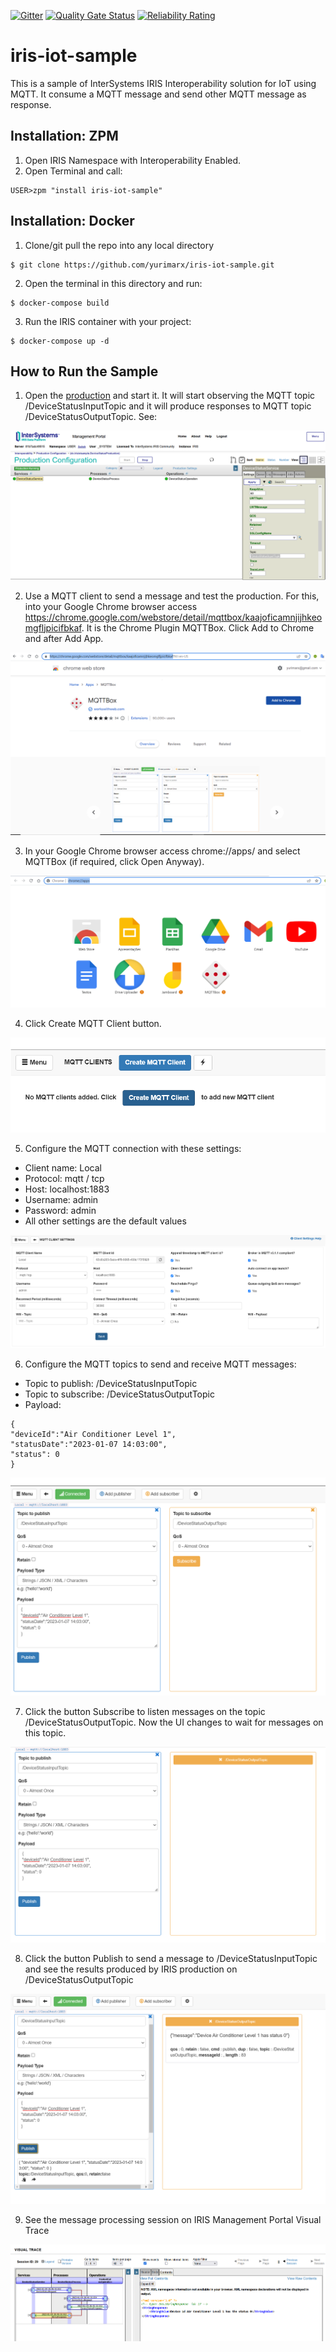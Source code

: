  [![Gitter](https://img.shields.io/badge/Available%20on-Intersystems%20Open%20Exchange-00b2a9.svg)](https://openexchange.intersystems.com/package/iris-iot-sample)
 [![Quality Gate Status](https://community.objectscriptquality.com/api/project_badges/measure?project=intersystems_iris_community%2Firis-interoperability-template&metric=alert_status)](https://community.objectscriptquality.com/dashboard?id=intersystems_iris_community%2Firis-iot-sample)
 [![Reliability Rating](https://community.objectscriptquality.com/api/project_badges/measure?project=intersystems_iris_community%2Firis-interoperability-template&metric=reliability_rating)](https://community.objectscriptquality.com/dashboard?id=intersystems_iris_community%2Firis-iot-sample)

# iris-iot-sample
This is a sample of InterSystems IRIS Interoperability solution for IoT using MQTT.
It consume a MQTT message and send other MQTT message as response.

## Installation: ZPM

1. Open IRIS Namespace with Interoperability Enabled.
2. Open Terminal and call:

```
USER>zpm "install iris-iot-sample"
```

## Installation: Docker
1. Clone/git pull the repo into any local directory

```
$ git clone https://github.com/yurimarx/iris-iot-sample.git
```

2. Open the terminal in this directory and run:

```
$ docker-compose build
```

3. Run the IRIS container with your project:

```
$ docker-compose up -d
```



## How to Run the Sample

1. Open the [production](http://localhost:52795/csp/user/EnsPortal.ProductionConfig.zen?$NAMESPACE=USER&$NAMESPACE=USER&) and start it.
It will start observing the MQTT topic /DeviceStatusInputTopic and it will produce responses to MQTT topic /DeviceStatusOutputTopic. See:

<img alt="Production" src="https://github.com/yurimarx/iris-iot-sample/blob/master/Production.png?raw=true">

2. Use a MQTT client to send a message and test the production. For this, into your Google Chrome browser access https://chrome.google.com/webstore/detail/mqttbox/kaajoficamnjijhkeomgfljpicifbkaf. It is the Chrome Plugin MQTTBox. Click Add to Chrome and after Add App.

<img alt="MQTTBox" src="https://github.com/yurimarx/iris-iot-sample/blob/master/MQTTBox.png?raw=true">

3. In your Google Chrome browser access chrome://apps/ and select MQTTBox (if required, click Open Anyway).

<img alt="Open MQTTBox" src="https://github.com/yurimarx/iris-iot-sample/blob/master/OpenMQTTBox.png?raw=true">

4. Click Create MQTT Client button.

<img alt="Click Create Client" src="https://github.com/yurimarx/iris-iot-sample/blob/master/CreateMQTTClient.png?raw=true">

5. Configure the MQTT connection with these settings:

- Client name: Local
- Protocol: mqtt / tcp
- Host: localhost:1883
- Username: admin
- Password: admin
- All other settings are the default values

<img alt="MQTTBox Settings" src="https://github.com/yurimarx/iris-iot-sample/blob/master/MQTTBoxSettings.png?raw=true">

6. Configure the MQTT topics to send and receive MQTT messages:

- Topic to publish: /DeviceStatusInputTopic
- Topic to subscribe: /DeviceStatusOutputTopic
- Payload: 

```
{
"deviceId":"Air Conditioner Level 1",
"statusDate":"2023-01-07 14:03:00",
"status": 0
}
```

<img alt="MQTTBox Topics Config" src="https://github.com/yurimarx/iris-iot-sample/blob/master/MQTTBoxTopicsConfig.png?raw=true">

7. Click the button Subscribe to listen messages on the topic /DeviceStatusOutputTopic. Now the UI changes to wait for messages on this topic.

<img alt="MQTTBox Wait messages" src="https://github.com/yurimarx/iris-iot-sample/blob/master/MQTTBoxWaitMessages.png?raw=true">

8. Click the button Publish to send a message to /DeviceStatusInputTopic and see the results produced by IRIS production on /DeviceStatusOutputTopic

<img alt="MQTTBox Topic results" src="https://github.com/yurimarx/iris-iot-sample/blob/master/MQTTBoxTopicResults.png?raw=true">

9. See the message processing session on IRIS Management Portal Visual Trace

<img alt="Production Visual Trace" src="https://github.com/yurimarx/iris-iot-sample/blob/master/ProductionVisualTrace.png?raw=true">